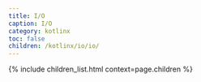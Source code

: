 ```yaml
---
title: I/O
caption: I/O
category: kotlinx
toc: false
children: /kotlinx/io/io/
---
```


{% include children_list.html context=page.children %}
